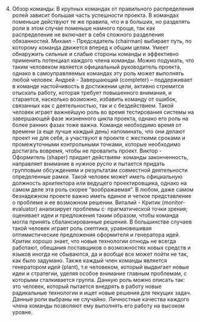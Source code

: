 4. Обзор команды:
В крупных командах от правильного распределения ролей зависит большая часть успешности проекта.
В командах поменьше действуют те же правила, что и в больших, но разделять роли в этом случае поменьше намного проще, так как распределение не включает в себя сложного разделения обязанностей.
Михаил - Председатель (chairman) выбирает путь, по которому команда движется вперед к общим целям. Умеет обнаружить сильные и слабые стороны команды и эффективно применить потенциал каждого члена команды. Можно подумать, что таким человеком является официальный руководитель проекта, однако в самоуправляемых командах эту роль может выполнять любой человек.
Андрей - Завершающий (completer) – поддерживает в команде настойчивость в достижении цели, активно стремится отыскать работу, которая требует повышенного внимания, и старается, насколько возможно, избавить команду от ошибок, связанных как с деятельностью, так и с бездействием. Такой человек играет важнейшую роль во время тестирования системы на завершающей фазе жизненного цикла проекта, однако его роль на более ранних фазах тоже важна. Команде необходимо время от времени (а еще лучше каждый день) напоминать, что они делают проект не для себя, а участвуют в проекте с жесткими сроками и промежуточными контрольными точками, которые необходимо достигать вовремя, чтобы не провалить проект.
Виктор - Оформитель (shaper) придает действиям· команды законченность, направляет внимание в нужное русло и пытается придать групповым обсуждениям и результатам совместной деятельности определенные рамки. Такой человек может иметь официальную должность архитектора или ведущего проектировщика, однако на самом деле эта роль скорее “воображаемая”. В любом, даже самом безнадежном проекте важно иметь единое и четкое представление о проблеме и ее возможном решении.
Виталий - Критик (monitor-evaluator) анализирует проблемы с· прагматической точки зрения; оценивает идеи и предложения таким образом, чтобы команда могла принять сбалансированные решения. В большинстве случаев такой человек играет роль скептика, уравновешивая оптимистические предложения оформителя и генератора идей. Критик хорошо знает, что новые технологии отнюдь не всегда работают, обещания поставщиков о возможностях новых средств и языков иногда не сбываются, да и вообще все может пойти не так, как было задумано.
Также каждый член команды является генератором идей (plant), т.е человеком, который выдвигает новые идеи и стратегии, уделяя особое внимание главным проблемам, с которыми сталкивается группа. Данную роль можно описать так: это человек, который пытается внедрять в работу новые радикальные технологии и ищет новые решения для текущих задач.
Данные роли выбраны не случайно. Личностные качества каждого члена команды позволяют ему выполнять его работу на высоком уровне.
